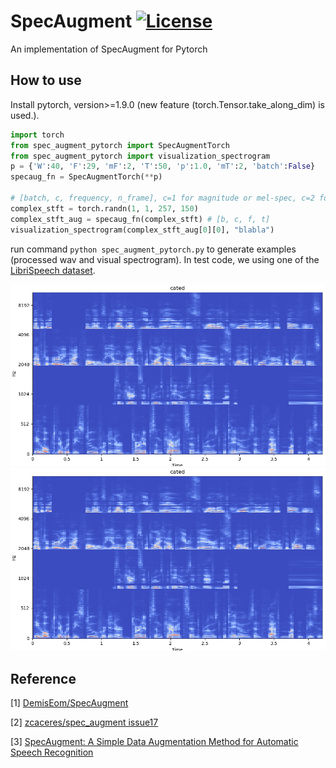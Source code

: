 # SpecAugment [![License](https://img.shields.io/badge/License-Apache%202.0-blue.svg)](https://opensource.org/licenses/Apache-2.0)
An implementation of SpecAugment for Pytorch

## How to use

Install pytorch, version>=1.9.0 (new feature (torch.Tensor.take_along_dim) is used.).


```python
import torch
from spec_augment_pytorch import SpecAugmentTorch
from spec_augment_pytorch import visualization_spectrogram
p = {'W':40, 'F':29, 'mF':2, 'T':50, 'p':1.0, 'mT':2, 'batch':False}
specaug_fn = SpecAugmentTorch(**p)

# [batch, c, frequency, n_frame], c=1 for magnitude or mel-spec, c=2 for complex stft
complex_stft = torch.randn(1, 1, 257, 150) 
complex_stft_aug = specaug_fn(complex_stft) # [b, c, f, t]
visualization_spectrogram(complex_stft_aug[0][0], "blabla")
```

run command `python spec_augment_pytorch.py` to generate examples (processed wav and visual spectrogram).
In test code, we using one of the [LibriSpeech dataset](http://www.openslr.org/12/).

<p align="center">
  <img src="./001and002_spectrogram_plot.png" alt="Example result of base spectrogram"/ width=600>
  <img src="./001and002_spectrogram_plot.png" alt="Example result of base spectrogram"/ width=600>
</p>


## Reference
[1] [DemisEom/SpecAugment](https://github.com/DemisEom/SpecAugment)

[2] [zcaceres/spec_augment issue17](https://github.com/zcaceres/spec_augment/issues/17)

[3] [SpecAugment: A Simple Data Augmentation Method for Automatic Speech Recognition](https://arxiv.org/pdf/1904.08779.pdf)